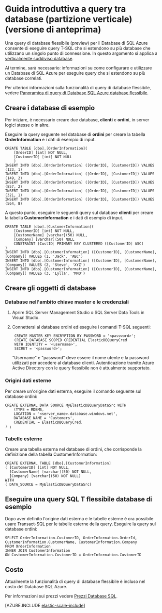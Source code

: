 <properties
    pageTitle="Guida introduttiva a query tra database (partizione verticale) | Microsoft Azure"   
    description="come usare una query di database flessibile con verticalmente suddiviso database"
    services="sql-database"
    documentationCenter=""  
    manager="jhubbard"
    authors="torsteng"/>

<tags
    ms.service="sql-database"
    ms.workload="sql-database"
    ms.tgt_pltfrm="na"
    ms.devlang="na"
    ms.topic="article"
    ms.date="05/23/2016"
    ms.author="torsteng" />

# <a name="get-started-with-cross-database-queries-vertical-partitioning-preview"></a>Guida introduttiva a query tra database (partizione verticale) (versione di anteprima)

Una query di database flessibile (preview) per il Database di SQL Azure consente di eseguire query T-SQL che si estendono su più database che utilizzano un singolo punto di connessione. In questo argomento si applica a [verticalmente suddiviso database](sql-database-elastic-query-vertical-partitioning.md).  

Al termine, sarà necessario: informazioni su come configurare e utilizzare un Database di SQL Azure per eseguire query che si estendono su più database correlati. 

Per ulteriori informazioni sulla funzionalità di query di database flessibile, vedere [Panoramica di query di Database SQL Azure database flessibile](sql-database-elastic-query-overview.md). 

## <a name="create-the-sample-databases"></a>Creare i database di esempio

Per iniziare, è necessario creare due database, **clienti** e **ordini**, in server logici stesse o in altre.   

Eseguire la query seguente nel database di **ordini** per creare la tabella **OrderInformation** e i dati di esempio di input. 

    CREATE TABLE [dbo].[OrderInformation]( 
        [OrderID] [int] NOT NULL, 
        [CustomerID] [int] NOT NULL 
        ) 
    INSERT INTO [dbo].[OrderInformation] ([OrderID], [CustomerID]) VALUES (123, 1) 
    INSERT INTO [dbo].[OrderInformation] ([OrderID], [CustomerID]) VALUES (149, 2) 
    INSERT INTO [dbo].[OrderInformation] ([OrderID], [CustomerID]) VALUES (857, 2) 
    INSERT INTO [dbo].[OrderInformation] ([OrderID], [CustomerID]) VALUES (321, 1) 
    INSERT INTO [dbo].[OrderInformation] ([OrderID], [CustomerID]) VALUES (564, 8) 

A questo punto, eseguire le seguenti query sul database **clienti** per creare la tabella **CustomerInformation** e i dati di esempio di input. 

    CREATE TABLE [dbo].[CustomerInformation]( 
        [CustomerID] [int] NOT NULL, 
        [CustomerName] [varchar](50) NULL, 
        [Company] [varchar](50) NULL 
        CONSTRAINT [CustID] PRIMARY KEY CLUSTERED ([CustomerID] ASC) 
    ) 
    INSERT INTO [dbo].[CustomerInformation] ([CustomerID], [CustomerName], [Company]) VALUES (1, 'Jack', 'ABC') 
    INSERT INTO [dbo].[CustomerInformation] ([CustomerID], [CustomerName], [Company]) VALUES (2, 'Steve', 'XYZ') 
    INSERT INTO [dbo].[CustomerInformation] ([CustomerID], [CustomerName], [Company]) VALUES (3, 'Lylla', 'MNO') 

## <a name="create-database-objects"></a>Creare gli oggetti di database
### <a name="database-scoped-master-key-and-credentials"></a>Database nell'ambito chiave master e le credenziali

1. Aprire SQL Server Management Studio o SQL Server Data Tools in Visual Studio.
2. Connettersi al database ordini ed eseguire i comandi T-SQL seguenti:

        CREATE MASTER KEY ENCRYPTION BY PASSWORD = '<password>'; 
        CREATE DATABASE SCOPED CREDENTIAL ElasticDBQueryCred 
        WITH IDENTITY = '<username>', 
        SECRET = '<password>';  

    "Username" e "password" deve essere il nome utente e la password utilizzati per accedere al database clienti.
    Autenticazione tramite Azure Active Directory con le query flessibile non è attualmente supportato.

### <a name="external-data-sources"></a>Origini dati esterne
Per creare un'origine dati esterna, eseguire il comando seguente sul database ordini: 

    CREATE EXTERNAL DATA SOURCE MyElasticDBQueryDataSrc WITH 
        (TYPE = RDBMS, 
        LOCATION = '<server_name>.database.windows.net', 
        DATABASE_NAME = 'Customers', 
        CREDENTIAL = ElasticDBQueryCred, 
    ) ;

### <a name="external-tables"></a>Tabelle esterne
Creare una tabella esterna nel database di ordini, che corrisponde la definizione della tabella CustomerInformation:

    CREATE EXTERNAL TABLE [dbo].[CustomerInformation] 
    ( [CustomerID] [int] NOT NULL, 
      [CustomerName] [varchar](50) NOT NULL, 
      [Company] [varchar](50) NOT NULL) 
    WITH 
    ( DATA_SOURCE = MyElasticDBQueryDataSrc) 

## <a name="execute-a-sample-elastic-database-t-sql-query"></a>Eseguire una query SQL T flessibile database di esempio

Dopo aver definito l'origine dati esterna e le tabelle esterne è ora possibile usare Transact-SQL per le tabelle esterne della query. Eseguire la query sul database ordini: 

    SELECT OrderInformation.CustomerID, OrderInformation.OrderId, CustomerInformation.CustomerName, CustomerInformation.Company 
    FROM OrderInformation 
    INNER JOIN CustomerInformation 
    ON CustomerInformation.CustomerID = OrderInformation.CustomerID 

## <a name="cost"></a>Costo

Attualmente la funzionalità di query di database flessibile è incluso nel costo del Database SQL Azure.  

Per informazioni sui prezzi vedere [Prezzi Database SQL](/pricing/details/sql-database). 


[AZURE.INCLUDE [elastic-scale-include](../../includes/elastic-scale-include.md)]

<!--Image references-->

<!--anchors-->
